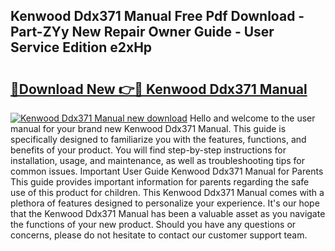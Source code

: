## Kenwood Ddx371 Manual Free Pdf Download - Part-ZYy New Repair Owner Guide - User Service Edition e2xHp

# <h2><a href="http://bc37057.oget.top/?id=Kenwood+Ddx371+Manual">🔗Download New 👉🔴 Kenwood Ddx371 Manual</a></h2>

[![Kenwood Ddx371 Manual new download](https://i.imgur.com/5g1atiW.png)](http://bc37057.oget.top/?id=Kenwood+Ddx371+Manual)
Hello and welcome to the user manual for your brand new Kenwood Ddx371 Manual. This guide is specifically designed to familiarize you with the features, functions, and benefits of your product. You will find step-by-step instructions for installation, usage, and maintenance, as well as troubleshooting tips for common issues. Important User Guide Kenwood Ddx371 Manual for Parents This guide provides important information for parents regarding the safe use of this product for children. This Kenwood Ddx371 Manual comes with a plethora of features designed to personalize your experience. It's our hope that the Kenwood Ddx371 Manual has been a valuable asset as you navigate the functions of your new product. Should you have any questions or concerns, please do not hesitate to contact our customer support team.
